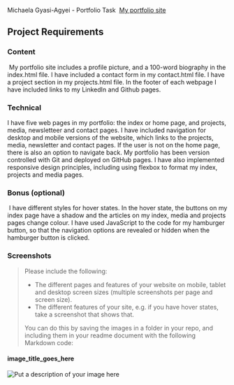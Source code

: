 Michaela Gyasi-Agyei - Portfolio Task
​
[My portfolio site](mikiashanti.github,io)
​
## Project Requirements

### Content
​
My portfolio site includes a profile picture, and a 100-word biography in the index.html file. I have included a contact form in my contact.html file. I have a project section in my projects.html file. In the footer of each webpage I have included links to my LinkedIn and Github pages. 

### Technical

I have five web pages in my portfolio: the index or home page, and projects, media, newsletteer and contact pages. I have included navigation for desktop and mobile versions of the website, which links to the projects, media, newsletter and contact pages. If the user is not on the home page, there is also an option to navigate back. My portfolio has been version controlled with Git and deployed on GitHub pages. I have also implemented responsive design principles, including using flexbox to format my index, projects and media pages.

### Bonus (optional)
​
I have different styles for hover states. In the hover state, the buttons on my index page have a shadow and the articles on my index, media and projects pages change colour. I have used JavaScript to the code for my hamburger button, so that the navigation options are revealed or hidden when the hamburger button is clicked.

### Screenshots
> Please include the following:
> - The different pages and features of your website on mobile, tablet and desktop screen sizes (multiple screenshots per page and screen size).
> - The different features of your site, e.g. if you have hover states, take a screenshot that shows that.  
> 
> You can do this by saving the images in a folder in your repo, and including them in your readme document with the following Markdown code: 

####  image_title_goes_here 
![Put a description of your image here](./relative_path_to_file)
